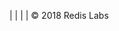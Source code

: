 <a href="https://twitter.com/redislabs" target="_blank" class="social-twitter"><i class="fa fa-twitter"></i></a> | <a href="https://www.linkedin.com/company/redis-labs-inc/" target="_blank" class="social-linkedin">  <i class="fa fa-linkedin"></i></a> | <a href="https://github.com/RedisLabs/" target="_blank" class="social-github"><i class="fa fa-github"></i></a> | <a href="http://youtube.com/user/UCD78lHSwYqMlyetR0_P4Vig" target="_blank" class="social-youtube"><i class="fa fa-youtube"></i></a> | © 2018 Redis Labs